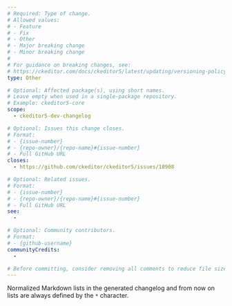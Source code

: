 ```yaml
---
# Required: Type of change.
# Allowed values:
# - Feature
# - Fix
# - Other
# - Major breaking change
# - Minor breaking change
#
# For guidance on breaking changes, see:
# https://ckeditor.com/docs/ckeditor5/latest/updating/versioning-policy.html#major-and-minor-breaking-changes
type: Other

# Optional: Affected package(s), using short names.
# Leave empty when used in a single-package repository.
# Example: ckeditor5-core
scope:
  - ckeditor5-dev-changelog

# Optional: Issues this change closes.
# Format:
# - {issue-number}
# - {repo-owner}/{repo-name}#{issue-number}
# - Full GitHub URL
closes:
  - https://github.com/ckeditor/ckeditor5/issues/18908

# Optional: Related issues.
# Format:
# - {issue-number}
# - {repo-owner}/{repo-name}#{issue-number}
# - Full GitHub URL
see:
  -

# Optional: Community contributors.
# Format:
# - {github-username}
communityCredits:
  -

# Before committing, consider removing all comments to reduce file size and enhance readability.
---
```


Normalized Markdown lists in the generated changelog and from now on lists are always defined by the `*` character.
